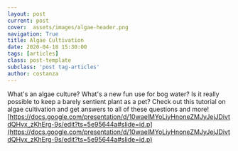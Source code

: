 ```yaml
---
layout: post
current: post
cover:  assets/images/algae-header.png
navigation: True
title: Algae Cultivation
date: 2020-04-18 15:30:00
tags: [articles]
class: post-template
subclass: 'post tag-articles'
author: costanza
---
```

What's an algae culture? What's a new fun use for bog water? Is it really possible to keep a barely sentient plant as a pet? Check out this tutorial on algae cultivation and get answers to all of these questions and more!
[https://docs.google.com/presentation/d/10waelMYoLiyHnoneZMJyJejJDivtdQHvx_zKhErg-9s/edit?ts=5e95644a#slide=id.p](https://docs.google.com/presentation/d/10waelMYoLiyHnoneZMJyJejJDivtdQHvx_zKhErg-9s/edit?ts=5e95644a#slide=id.p)
